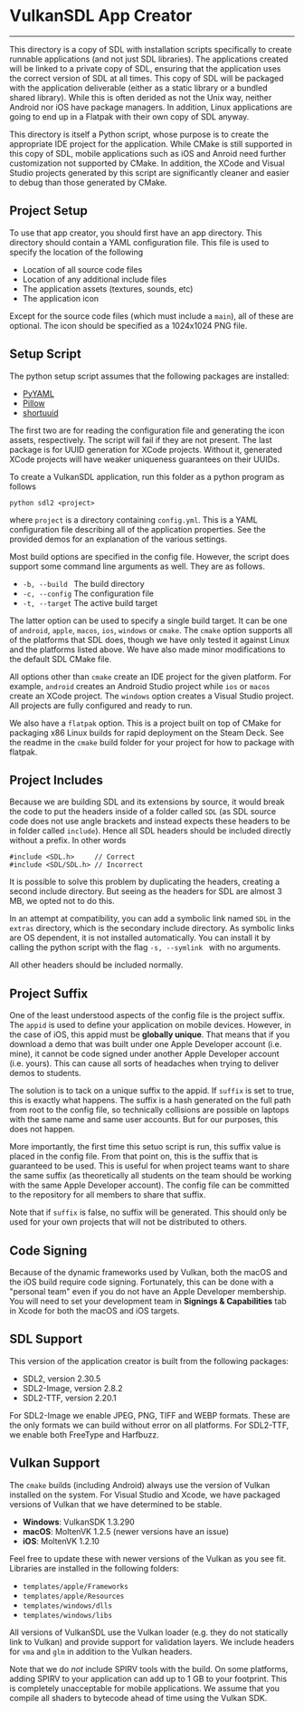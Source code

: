 # VulkanSDL App Creator
---
This directory is a copy of SDL with installation scripts specifically to 
create runnable applications (and not just SDL libraries). The applications 
created will be linked to a private copy of SDL, ensuring that the application 
uses the correct version of SDL at all times. This copy of SDL will be packaged 
with the application deliverable (either as a static library or a bundled 
shared library). While this is often derided as not the Unix way, neither 
Android nor iOS have package managers. In addition, Linux applications are 
going to end up in a Flatpak with their own copy of SDL anyway.

This directory is itself a Python script, whose purpose is to create the 
appropriate IDE project for the application. While CMake is still supported in 
this copy of SDL, mobile applications such as iOS and Anroid need further 
customization not supported by CMake. In addition, the XCode and Visual Studio 
projects generated by this script are significantly cleaner and easier to debug 
than those generated by CMake.

## Project Setup

To use that app creator, you should first have an app directory. This directory 
should contain a YAML configuration file. This file is used to specify the 
location of the following 

- Location of all source code files
- Location of any additional include files
- The application assets (textures, sounds, etc)
- The application icon

Except for the source code files (which must include a `main`), all of these are 
optional. The icon should be specified as a 1024x1024 PNG file.

## Setup Script

The python setup script assumes that the following packages are installed:

- [PyYAML](https://pyyaml.org)
- [Pillow](https://pillow.readthedocs.io/en/stable/)
- [shortuuid](https://pypi.org/project/shortuuid/)

The first two are for reading the configuration file and generating the icon 
assets, respectively. The script will fail if they are not present. The last 
package is for UUID generation for XCode projects. Without it, generated XCode 
projects will have weaker uniqueness guarantees on their UUIDs.

To create a VulkanSDL application, run this folder as a python program as 
follows

    python sdl2 <project>

where `project` is a directory containing `config.yml`. This is a YAML 
configuration file describing all of the application properties. See the 
provided demos for an explanation of the various settings. 

Most build options are specified in the config file. However, the script does 
support some command line arguments as well. They are as follows.

- `-b, --build `   The build directory
- `-c, --config`   The configuration file
- `-t, --target`   The active build target

The latter option can be used to specify a single build target. It can be one 
of `android`, `apple`, `macos`, `ios`, `windows` or `cmake`. The `cmake` option 
supports all of the platforms that SDL does, though we have only tested it 
against Linux and the platforms listed above. We have also made minor 
modifications to the default SDL CMake file.  

All options other than `cmake` create an IDE project for the given platform.
For example, `android` creates an Android Studio project while `ios` or `macos` 
create an XCode project. The `windows` option creates a Visual Studio project. 
All projects are fully configured and ready to run.

We also have a `flatpak` option. This is a project built on top of CMake for 
packaging x86 Linux builds for rapid deployment on the Steam Deck.  See the
readme in the `cmake` build folder for your project for how to package
with flatpak.

## Project Includes

Because we are building SDL and its extensions by source, it would break the 
code to put the headers inside of a folder called `SDL` (as SDL source code 
does not use angle brackets and instead expects these headers to be in folder 
called `include`). Hence all SDL headers should be included directly without 
a prefix. In other words

```
#include <SDL.h>     // Correct
#include <SDL/SDL.h> // Incorrect
```

It is possible to solve this problem by duplicating the headers, creating a 
second include directory. But seeing as the headers for SDL are almost 3 MB, 
we opted not to do this.

In an attempt at compatibility, you can add a symbolic link named `SDL` in 
the `extras` directory, which is the secondary include directory. As symbolic
links are OS dependent, it is not installed automatically. You can install it
by calling the python script with the flag `-s, --symlink ` with no arguments.

All other headers should be included normally.

## Project Suffix

One of the least understood aspects of the config file is the project suffix. 
The `appid` is used to define your application on mobile devices. However, in
the case of iOS, this appid must be **globally unique**. That means that if 
you download a demo that was built under one Apple Developer account (i.e. mine),
it cannot be code signed under another Apple Developer account (i.e. yours).
This can cause all sorts of headaches when trying to deliver demos to students.

The solution is to tack on a unique suffix to the appid. If `suffix` is set
to true, this is exactly what happens. The suffix is a hash generated on the
full path from root to the config file, so technically collisions are possible
on laptops with the same name and same user accounts. But for our purposes,
this does not happen.

More importantly, the first time this setuo script is run, this suffix value
is placed in the config file. From that point on, this is the suffix that is
guaranteed to be used. This is useful for when project teams want to share
the same suffix (as theoretically all students on the team should be working
with the same Apple Developer account). The config file can be committed to 
the repository for all members to share that suffix.

Note that if `suffix` is false, no suffix will be generated. This should only
be used for your own projects that will not be distributed to others.

## Code Signing

Because of the dynamic frameworks used by Vulkan, both the macOS and the iOS 
build require code signing. Fortunately, this can be done with a "personal 
team" even if you do not have an Apple Developer membership. You will need
to set your development team in **Signings & Capabilities** tab in Xcode 
for both the macOS and iOS targets.

## SDL Support

This version of the application creator is built from the following packages:

- SDL2, version 2.30.5
- SDL2-Image, version 2.8.2
- SDL2-TTF, version 2.20.1

For SDL2-Image we enable JPEG, PNG, TIFF and WEBP formats. These are the only 
formats we can build without error on all platforms. For SDL2-TTF, we enable 
both FreeType and Harfbuzz.

## Vulkan Support

The `cmake` builds (including Android) always use the version of Vulkan 
installed on the system. For Visual Studio and Xcode, we have packaged versions
of Vulkan that we have determined to be stable.

- **Windows**: VulkanSDK 1.3.290
- **macOS**: MoltenVK 1.2.5 (newer versions have an issue)
- **iOS**: MoltenVK 1.2.10

Feel free to update these with newer versions of the Vulkan as you see fit. 
Libraries are installed in the following folders:

- `templates/apple/Frameworks`
- `templates/apple/Resources`
- `templates/windows/dlls`
- `templates/windows/libs`

All versions of VulkanSDL use the Vulkan loader (e.g. they do not statically 
link to Vulkan) and provide support for validation layers. We include headers 
for `vma` and `glm` in addition to the Vulkan headers.

Note that we do *not* include SPIRV tools with the build. On some platforms, 
adding SPIRV to your application can add up to 1 GB to your footprint. This 
is completely unacceptable for mobile applications. We assume that you compile
all shaders to bytecode ahead of time using the Vulkan SDK.

